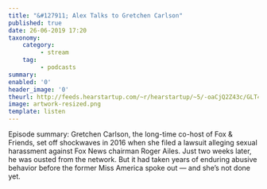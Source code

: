 ```yaml
---
title: "&#127911; Alex Talks to Gretchen Carlson"
published: true
date: 26-06-2019 17:20
taxonomy:
    category:
         - stream
    tag:
         - podcasts
summary:
enabled: '0'
header_image: '0'
theurl: http://feeds.hearstartup.com/~r/hearstartup/~5/-oaCjQ2Z43c/GLT4830224938.mp3
image: artwork-resized.png
template: listen
---
```

 
Episode summary: Gretchen Carlson, the long-time co-host of Fox & Friends, set off shockwaves in 2016 when she filed a lawsuit alleging sexual harassment against Fox News chairman Roger Ailes. Just two weeks later, he was ousted from the network. But it had taken years of enduring abusive behavior before the former Miss America spoke out — and she’s not done yet.
